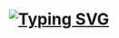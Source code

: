 <h1 align="center">
    <a href="https://git.io/typing-svg"><img src="https://readme-typing-svg.demolab.com?font=Fira+Code&weight=900&size=16&pause=1000&color=0969DA&center=true&vCenter=true&width=435&lines=Hi%2C+I'm+RainGrain;A+Full-Stack+Developer;Majoring+in+Geography" alt="Typing SVG" /></a>
</h1>
